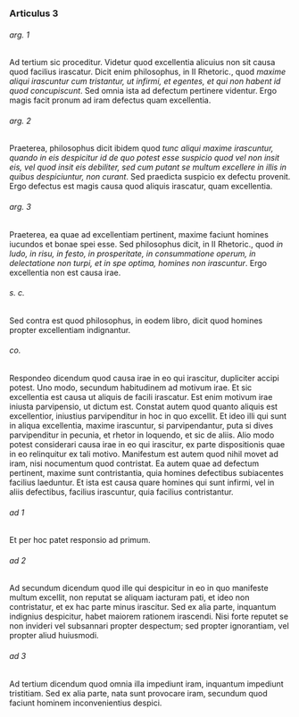 ### Articulus 3

###### arg. 1
Ad tertium sic proceditur. Videtur quod excellentia alicuius non sit causa quod facilius irascatur. Dicit enim philosophus, in II Rhetoric., quod *maxime aliqui irascuntur cum tristantur, ut infirmi, et egentes, et qui non habent id quod concupiscunt*. Sed omnia ista ad defectum pertinere videntur. Ergo magis facit pronum ad iram defectus quam excellentia.

###### arg. 2
Praeterea, philosophus dicit ibidem quod *tunc aliqui maxime irascuntur, quando in eis despicitur id de quo potest esse suspicio quod vel non insit eis, vel quod insit eis debiliter, sed cum putant se multum excellere in illis in quibus despiciuntur, non curant*. Sed praedicta suspicio ex defectu provenit. Ergo defectus est magis causa quod aliquis irascatur, quam excellentia.

###### arg. 3
Praeterea, ea quae ad excellentiam pertinent, maxime faciunt homines iucundos et bonae spei esse. Sed philosophus dicit, in II Rhetoric., quod *in ludo, in risu, in festo, in prosperitate, in consummatione operum, in delectatione non turpi, et in spe optima, homines non irascuntur*. Ergo excellentia non est causa irae.

###### s. c.
Sed contra est quod philosophus, in eodem libro, dicit quod homines propter excellentiam indignantur.

###### co.
Respondeo dicendum quod causa irae in eo qui irascitur, dupliciter accipi potest. Uno modo, secundum habitudinem ad motivum irae. Et sic excellentia est causa ut aliquis de facili irascatur. Est enim motivum irae iniusta parvipensio, ut dictum est. Constat autem quod quanto aliquis est excellentior, iniustius parvipenditur in hoc in quo excellit. Et ideo illi qui sunt in aliqua excellentia, maxime irascuntur, si parvipendantur, puta si dives parvipenditur in pecunia, et rhetor in loquendo, et sic de aliis. Alio modo potest considerari causa irae in eo qui irascitur, ex parte dispositionis quae in eo relinquitur ex tali motivo. Manifestum est autem quod nihil movet ad iram, nisi nocumentum quod contristat. Ea autem quae ad defectum pertinent, maxime sunt contristantia, quia homines defectibus subiacentes facilius laeduntur. Et ista est causa quare homines qui sunt infirmi, vel in aliis defectibus, facilius irascuntur, quia facilius contristantur.

###### ad 1
Et per hoc patet responsio ad primum.

###### ad 2
Ad secundum dicendum quod ille qui despicitur in eo in quo manifeste multum excellit, non reputat se aliquam iacturam pati, et ideo non contristatur, et ex hac parte minus irascitur. Sed ex alia parte, inquantum indignius despicitur, habet maiorem rationem irascendi. Nisi forte reputet se non invideri vel subsannari propter despectum; sed propter ignorantiam, vel propter aliud huiusmodi.

###### ad 3
Ad tertium dicendum quod omnia illa impediunt iram, inquantum impediunt tristitiam. Sed ex alia parte, nata sunt provocare iram, secundum quod faciunt hominem inconvenientius despici.

